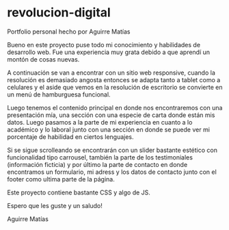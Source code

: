 # revolucion-digital
Portfolio personal hecho por Aguirre Matías

Bueno en este proyecto puse todo mi conocimiento y habilidades de desarrollo web. Fue una experiencia muy grata debido a que aprendí un montón de cosas nuevas.

A continuación se van a encontrar con un sitio web responsive, cuando la resolución es demasiado angosta entonces se adapta tanto a tablet como a celulares y el aside que vemos
en la resolución de escritorio se convierte en un menú de hamburguesa funcional.

Luego tenemos el contenido principal en donde nos encontraremos con una presentación mía, una sección con una especie de carta donde están mis datos. Luego pasamos a la parte
de mi experiencia en cuanto a lo académico y lo laboral junto con una sección en donde se puede ver mi porcentaje de habilidad en ciertos lenguajes.

Si se sigue scrolleando se encontrarán con un slider bastante estético con funcionalidad tipo carrousel, también la parte de los testimoniales (información ficticia)
y por último la parte de contacto en donde encontramos un formulario, mi adress y los datos de contacto junto con el footer como ultima parte de la página.

Este proyecto contiene bastante CSS y algo de JS.

Espero que les guste y un saludo!

Aguirre Matías
